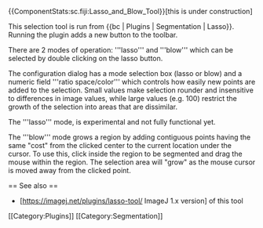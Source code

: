 {{ComponentStats:sc.fiji:Lasso_and_Blow_Tool}}[this is under construction]

This selection tool is run from {{bc | Plugins | Segmentation | Lasso}}.
Running the plugin adds a new button to the toolbar.

There are 2 modes of operation: '''lasso''' and '''blow''' which can be selected by double clicking on the lasso button. 

The configuration dialog has a mode selection box (lasso or blow) and a numeric field '''ratio space/color''' which controls how easily new points are added to the selection.
Small values make selection rounder and insensitive to differences in image values, while large values (e.g. 100) restrict the growth of the selection into areas that are dissimilar.

 
The '''lasso''' mode, is experimental and not fully functional yet. 

The '''blow''' mode grows a region by adding contiguous points having the same "cost" from the clicked center to the current location under the cursor. 
To use this, click inside the region to be segmented and drag the mouse within the region. The selection area will "grow" as the mouse cursor is moved away from the clicked point.

== See also ==

* [https://imagej.net/plugins/lasso-tool/ ImageJ 1.x version] of this tool

[[Category:Plugins]]
[[Category:Segmentation]]
